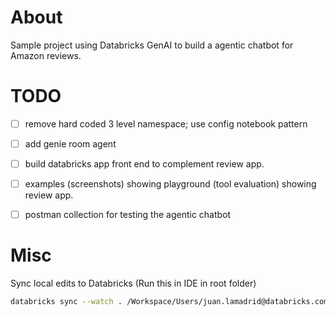 # About

Sample project using Databricks GenAI to build a agentic chatbot for Amazon reviews.


# TODO

- [ ] remove hard coded 3 level namespace; use config notebook pattern
- [ ] add genie room agent
- [ ] build databricks app front end to complement review app.
- [ ] examples (screenshots) showing playground (tool evaluation) showing review app.
- [ ] postman collection for testing the agentic chatbot



# Misc

Sync local edits to Databricks (Run this in IDE in root folder)
```bash
databricks sync --watch . /Workspace/Users/juan.lamadrid@databricks.com/ml/customer-reviews-tool-calling-agent
```

